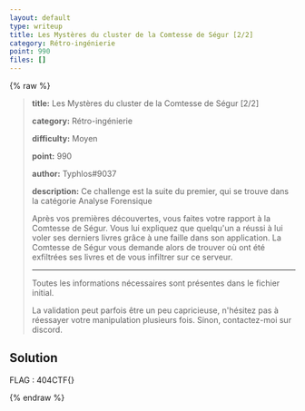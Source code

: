 ```yaml
---
layout: default
type: writeup
title: Les Mystères du cluster de la Comtesse de Ségur [2/2]
category: Rétro-ingénierie
point: 990
files: []
---
```


{% raw %}
> **title:** Les Mystères du cluster de la Comtesse de Ségur [2/2]
>
> **category:** Rétro-ingénierie
>
> **difficulty:** Moyen
>
> **point:** 990
>
> **author:** Typhlos#9037
>
> **description:**
> Ce challenge est la suite du premier, qui se trouve dans la catégorie Analyse Forensique
> 
> Après vos premières découvertes, vous faites votre rapport à la Comtesse de Ségur. Vous lui expliquez que quelqu'un a réussi à lui voler ses derniers livres grâce à une faille dans son application.  La Comtesse de Ségur vous demande alors de trouver où ont été exfiltrées ses livres  et de vous infiltrer sur ce serveur.
> 
> ***
> 
> Toutes les informations nécessaires sont présentes dans le fichier initial.
> 
> La validation peut parfois être un peu capricieuse, n'hésitez pas à réessayer votre manipulation plusieurs fois. Sinon, contactez-moi sur discord.

## Solution


<span class="flag">FLAG : 404CTF{}</span>

{% endraw %}
